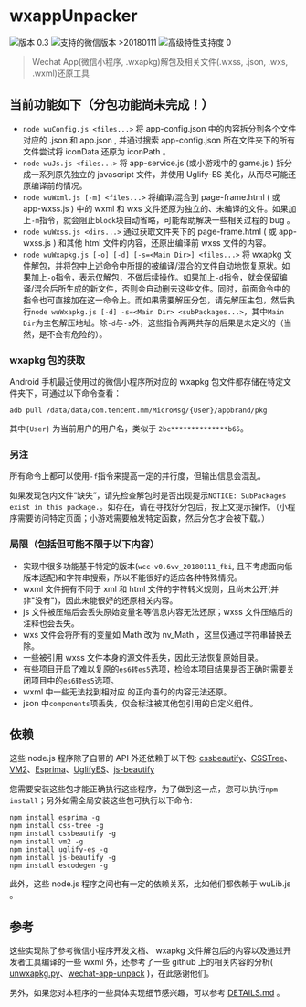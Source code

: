 # wxappUnpacker

![版本 0.3](https://img.shields.io/badge/版本-0.3-red.svg) ![支持的微信版本 >20180111](https://img.shields.io/badge/%E5%BE%AE%E4%BF%A1%E7%89%88%E6%9C%AC-%3E=20180111-brightgreen.svg) ![高级特性支持度 0](https://img.shields.io/badge/%E6%94%AF%E6%8C%81-0%25-yellow.svg)

> Wechat App(微信小程序, .wxapkg)解包及相关文件(.wxss, .json, .wxs, .wxml)还原工具

## 当前功能如下（分包功能尚未完成！）

- `node wuConfig.js <files...>` 将 app-config.json 中的内容拆分到各个文件对应的 .json 和 app.json , 并通过搜索 app-config.json 所在文件夹下的所有文件尝试将 iconData 还原为 iconPath 。
- `node wuJs.js <files...>` 将 app-service.js (或小游戏中的 game.js ) 拆分成一系列原先独立的 javascript 文件，并使用 Uglify-ES 美化，从而尽可能还原编译前的情况。
- `node wuWxml.js [-m] <files...>` 将编译/混合到 page-frame.html ( 或 app-wxss.js ) 中的 wxml 和 wxs 文件还原为独立的、未编译的文件。如果加上`-m`指令，就会阻止`block`块自动省略，可能帮助解决一些相关过程的 bug 。
- `node wuWxss.js <dirs...>` 通过获取文件夹下的 page-frame.html ( 或 app-wxss.js ) 和其他 html 文件的内容，还原出编译前 wxss 文件的内容。
- `node wuWxapkg.js [-o] [-d] [-s=<Main Dir>] <files...>` 将 wxapkg 文件解包，并将包中上述命令中所提的被编译/混合的文件自动地恢复原状。如果加上`-o`指令，表示仅解包，不做后续操作。如果加上`-d`指令，就会保留编译/混合后所生成的新文件，否则会自动删去这些文件。同时，前面命令中的指令也可直接加在这一命令上。而如果需要解压分包，请先解压主包，然后执行`node wuWxapkg.js [-d] -s=<Main Dir> <subPackages...>`，其中`Main Dir`为主包解压地址。除`-d`与`-s`外，这些指令两两共存的后果是未定义的（当然，是不会有危险的）。

### wxapkg 包的获取

Android 手机最近使用过的微信小程序所对应的 wxapkg 包文件都存储在特定文件夹下，可通过以下命令查看：

    adb pull /data/data/com.tencent.mm/MicroMsg/{User}/appbrand/pkg

其中`{User}` 为当前用户的用户名，类似于 `2bc**************b65`。

### 另注

所有命令上都可以使用`-f`指令来提高一定的并行度，但输出信息会混乱。

如果发现包内文件“缺失”，请先检查解包时是否出现提示`NOTICE: SubPackages exist in this package.`。如存在，请在寻找好分包后，按上文提示操作。（小程序需要访问特定页面；小游戏需要触发特定函数，然后分包才会被下载。）

### 局限（包括但可能不限于以下内容）

- 实现中很多功能基于特定的版本(`wcc-v0.6vv_20180111_fbi`, 且不考虑面向低版本适配)和字符串搜索，所以不能很好的适应各种特殊情况。
- wxml 文件拥有不同于 xml 和 html 文件的字符转义规则，且尚未公开(并非"没有")，因此未能很好的还原相关内容。
- js 文件被压缩后会丢失原始变量名等信息内容无法还原；wxss 文件压缩后的注释也会丢失。
- wxs 文件会将所有的变量如 Math 改为 nv_Math ，这里仅通过字符串替换去除。
- 一些被引用 wxss 文件本身的源文件丢失，因此无法恢复原始目录。
- 有些项目开启了难以复原的`es6转es5`选项，检验本项目结果是否正确时需要关闭项目中的`es6转es5`选项。
- wxml 中一些无法找到相对应 的正向语句的内容无法还原。
- json 中`components`项丢失，仅会标注被其他包引用的自定义组件。

## 依赖

这些 node.js 程序除了自带的 API 外还依赖于以下包:
[cssbeautify](https://github.com/senchalabs/cssbeautify)、[CSSTree](https://github.com/csstree/csstree)、[VM2](https://github.com/patriksimek/vm2)、[Esprima](https://github.com/jquery/esprima)、[UglifyES](https://github.com/mishoo/UglifyJS2/tree/harmony)、[js-beautify](https://github.com/beautify-web/js-beautify)

您需要安装这些包才能正确执行这些程序，为了做到这一点，您可以执行`npm install`；另外如需全局安装这些包可执行以下命令:

    npm install esprima -g
    npm install css-tree -g
    npm install cssbeautify -g
    npm install vm2 -g
    npm install uglify-es -g
    npm install js-beautify -g
    npm install escodegen -g

此外，这些 node.js 程序之间也有一定的依赖关系，比如他们都依赖于 wuLib.js 。


## 参考

这些实现除了参考微信小程序开发文档、 wxapkg 文件解包后的内容以及通过开发者工具编译的一些 wxml 外，还参考了一些 github 上的相关内容的分析( [unwxapkg.py](https://gist.github.com/feix/32ab8f0dfe99aa8efa84f81ed68a0f3e)、[wechat-app-unpack](https://github.com/leo9960/wechat-app-unpack/) )，在此感谢他们。

另外，如果您对本程序的一些具体实现细节感兴趣，可以参考 [DETAILS.md](https://github.com/qwerty472123/wxappUnpacker/blob/master/DETAILS.md) 。
